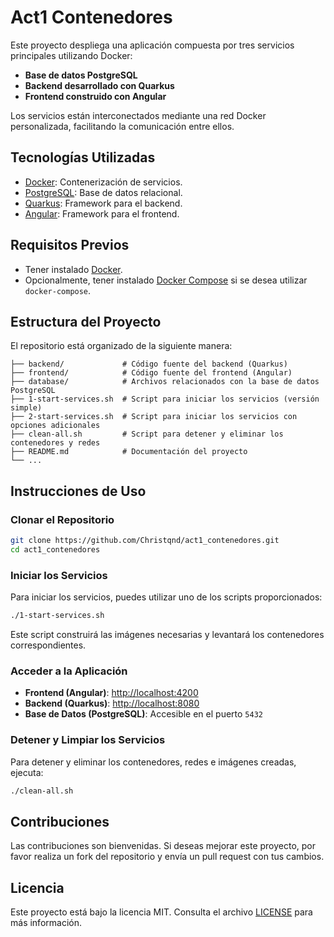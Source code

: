 # Act1 Contenedores

Este proyecto despliega una aplicación compuesta por tres servicios principales utilizando Docker:

- **Base de datos PostgreSQL**
- **Backend desarrollado con Quarkus**
- **Frontend construido con Angular**

Los servicios están interconectados mediante una red Docker personalizada, facilitando la comunicación entre ellos.

## Tecnologías Utilizadas

- [Docker](https://www.docker.com/): Contenerización de servicios.
- [PostgreSQL](https://www.postgresql.org/): Base de datos relacional.
- [Quarkus](https://quarkus.io/): Framework para el backend.
- [Angular](https://angular.io/): Framework para el frontend.

## Requisitos Previos

- Tener instalado [Docker](https://docs.docker.com/get-docker/).
- Opcionalmente, tener instalado [Docker Compose](https://docs.docker.com/compose/install/) si se desea utilizar `docker-compose`.

## Estructura del Proyecto

El repositorio está organizado de la siguiente manera:

```
├── backend/             # Código fuente del backend (Quarkus)
├── frontend/            # Código fuente del frontend (Angular)
├── database/            # Archivos relacionados con la base de datos PostgreSQL
├── 1-start-services.sh  # Script para iniciar los servicios (versión simple)
├── 2-start-services.sh  # Script para iniciar los servicios con opciones adicionales
├── clean-all.sh         # Script para detener y eliminar los contenedores y redes
├── README.md            # Documentación del proyecto
└── ...
```

## Instrucciones de Uso

### Clonar el Repositorio

```bash
git clone https://github.com/Christqnd/act1_contenedores.git
cd act1_contenedores
```

### Iniciar los Servicios

Para iniciar los servicios, puedes utilizar uno de los scripts proporcionados:

```bash
./1-start-services.sh
```

Este script construirá las imágenes necesarias y levantará los contenedores correspondientes.

### Acceder a la Aplicación

- **Frontend (Angular)**: [http://localhost:4200](http://localhost:4200)
- **Backend (Quarkus)**: [http://localhost:8080](http://localhost:8080)
- **Base de Datos (PostgreSQL)**: Accesible en el puerto `5432`

### Detener y Limpiar los Servicios

Para detener y eliminar los contenedores, redes e imágenes creadas, ejecuta:

```bash
./clean-all.sh
```

## Contribuciones

Las contribuciones son bienvenidas. Si deseas mejorar este proyecto, por favor realiza un fork del repositorio y envía un pull request con tus cambios.

## Licencia

Este proyecto está bajo la licencia MIT. Consulta el archivo [LICENSE](LICENSE) para más información.